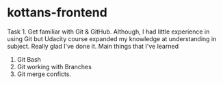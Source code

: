 # kottans-frontend
Task 1. Get familiar with Git & GitHub.
Although, I had little experience in using Git but Udacity course expanded my knowledge at understanding in subject. Really glad I've done it.
Main things that I've learned
1. Git Bash
2. Git working with Branches
3. Git merge conficts.
